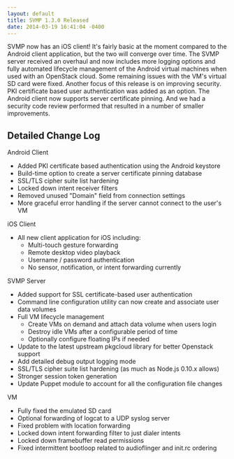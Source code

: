 ```yaml
---
layout: default
title: SVMP 1.3.0 Released
date: 2014-03-19 16:41:04 -0400
---
```


SVMP now has an iOS client! It's fairly basic at the moment compared to the Android client application, but the two will converge over time. The SVMP server received an overhaul and now includes more logging options and fully automated lifecycle management of the Android virtual machines when used with an OpenStack cloud. Some remaining issues with the VM's virtual SD card were fixed. Another focus of this release is on improving security. PKI certificate based user authentication was added as an option. The Android client now supports server certificate pinning. And we had a security code review performed that resulted in a number of smaller improvements.

## Detailed Change Log

Android Client

* Added PKI certificate based authentication using the Android keystore
* Build-time option to create a server certificate pinning database
* SSL/TLS cipher suite list hardening
* Locked down intent receiver filters
* Removed unused "Domain" field from connection settings
* More graceful error handling if the server cannot connect to the user's VM

iOS Client

* All new client application for iOS including:
    * Multi-touch gesture forwarding
    * Remote desktop video playback
    * Username / password authentication
    * No sensor, notification, or intent forwarding currently

SVMP Server

* Added support for SSL certificate-based user authentication
* Command line configuration utility can now create and associate user data volumes
* Full VM lifecycle management
    * Create VMs on demand and attach data volume when users login
    * Destroy idle VMs after a configurable period of time
    * Optionally configure floating IPs if needed
* Update to the latest upstream pkgcloud library for better Openstack support
* Add detailed debug output logging mode
* SSL/TLS cipher suite list hardening (as much as Node.js 0.10.x allows)
* Stronger session token generation
* Update Puppet module to account for all the configuration file changes

VM

* Fully fixed the emulated SD card
* Optional forwarding of logcat to a UDP syslog server
* Fixed problem with location forwarding
* Locked down intent forwarding filter to just dialer intents
* Locked down framebuffer read permissions
* Fixed intermittent bootloop related to audioflinger and init.rc ordering

